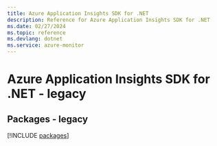 ```yaml
---
title: Azure Application Insights SDK for .NET
description: Reference for Azure Application Insights SDK for .NET
ms.date: 02/27/2024
ms.topic: reference
ms.devlang: dotnet
ms.service: azure-monitor
---
```

# Azure Application Insights SDK for .NET - legacy
## Packages - legacy
[!INCLUDE [packages](application-insights-index.md)]